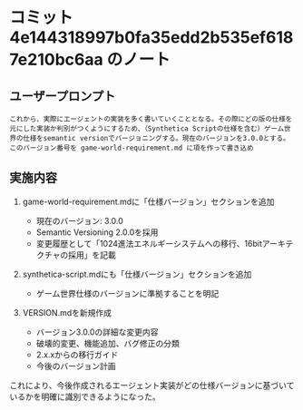 # コミット 4e144318997b0fa35edd2b535ef6187e210bc6aa のノート

## ユーザープロンプト

```
これから、実際にエージェントの実装を多く書いていくこととなる。その際にどの版の仕様を元にした実装か判別がつくようにするため、（Synthetica Scriptの仕様を含む）ゲーム世界の仕様をsemantic versionでバージョニングする。現在のバージョンを3.0.0とする。このバージョン番号を game-world-requirement.md に項を作って書き込め
```

## 実施内容

1. game-world-requirement.mdに「仕様バージョン」セクションを追加
   - 現在のバージョン: 3.0.0
   - Semantic Versioning 2.0.0を採用
   - 変更履歴として「1024進法エネルギーシステムへの移行、16bitアーキテクチャの採用」を記載

2. synthetica-script.mdにも「仕様バージョン」セクションを追加
   - ゲーム世界仕様のバージョンに準拠することを明記

3. VERSION.mdを新規作成
   - バージョン3.0.0の詳細な変更内容
   - 破壊的変更、機能追加、バグ修正の分類
   - 2.x.xからの移行ガイド
   - 今後のバージョン計画

これにより、今後作成されるエージェント実装がどの仕様バージョンに基づいているかを明確に識別できるようになった。
